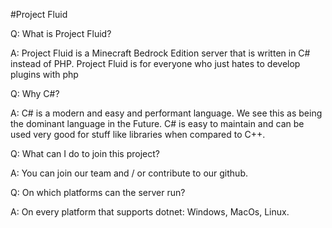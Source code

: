 #Project Fluid 

Q: What is Project Fluid?

A: Project Fluid is a Minecraft Bedrock Edition server that is written in C# instead of PHP. Project Fluid is for everyone who just hates to develop plugins with php

Q: Why C#?

A: C# is a modern and easy and performant language. We see this as being the dominant language in the Future. C# is easy to maintain and can be used very good for stuff like libraries when compared to C++.

Q: What can I do to join this project?

A: You can join our team and / or contribute to our github.

Q: On which platforms can the server run?

A: On every platform that supports dotnet: Windows, MacOs, Linux.
